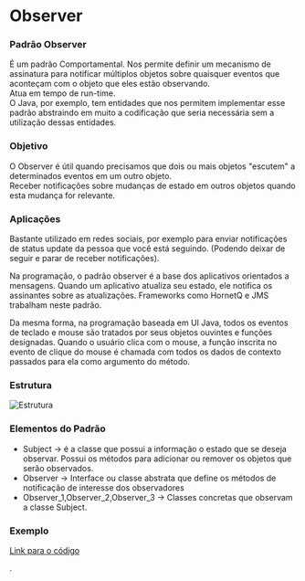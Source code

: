# Observer

### Padrão Observer

É um padrão Comportamental. Nos permite definir um mecanismo de assinatura para notificar múltiplos objetos sobre quaisquer eventos que aconteçam com o objeto que eles estão observando.  
Atua em tempo de run-time.  
O Java, por exemplo, tem entidades que nos permitem implementar esse padrão abstraindo em muito a codificação que seria necessária sem a utilização dessas entidades.  

### Objetivo

O Observer é útil quando precisamos que dois ou mais objetos "escutem" a determinados eventos em um outro objeto.  
Receber notificações sobre mudanças de estado em outros objetos quando esta mudança for relevante.  

### Aplicações

Bastante utilizado em redes sociais, por exemplo para enviar notificações de status update da pessoa que você está seguindo. (Podendo deixar de seguir e parar de receber notificações).  

Na programação, o padrão observer é a base dos aplicativos orientados a mensagens. Quando um aplicativo atualiza seu estado, ele notifica os assinantes sobre as atualizações. Frameworks como HornetQ e JMS trabalham neste padrão.  

Da mesma forma, na programação baseada em UI Java, todos os eventos de teclado e mouse são tratados por seus objetos ouvintes e funções designadas. Quando o usuário clica com o mouse, a função inscrita no evento de clique do mouse é chamada com todos os dados de contexto passados para ela como argumento do método.  

### Estrutura
![Estrutura](https://www.thiengo.com.br/img/post/normal/jbtt0ovoqvlsllftsj1r7jkp23fedb51c7ce5e5b073a1aec55bf447871.jpg)

### Elementos do Padrão

- Subject -> é a classe que possui a informação o estado que se deseja observar. Possui os métodos para adicionar ou remover os objetos que serão observados.
- Observer -> Interface ou classe abstrata que define os métodos de notificação de interesse dos observadores
- Observer_1,Observer_2,Observer_3 ->  Classes concretas que observam a classe Subject.


### Exemplo
[Link para o código](www)

.

